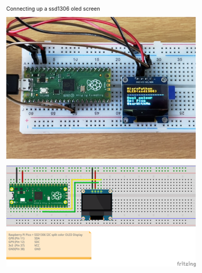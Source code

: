 Connecting up a ssd1306 oled screen

![Alt text](https://github.com/evilbobbins/BearWithMe/blob/main/RaspberryPi_Pico/MicroPython/ssd1306/ssd1306_wiring.jpg?raw=true "Image")

![Alt text](https://github.com/evilbobbins/BearWithMe/blob/main/RaspberryPi_Pico/MicroPython/ssd1306/ssd1306.png?raw=true "Image")
